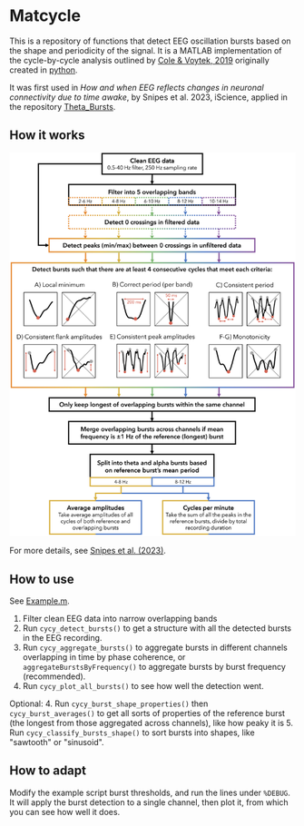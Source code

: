 # Matcycle
 
 This is a repository of functions that detect EEG oscillation bursts based on the shape and periodicity of the signal. It is a MATLAB implementation of the cycle-by-cycle analysis outlined by [Cole & Voytek, 2019](https://journals.physiology.org/doi/full/10.1152/jn.00273.2019) originally created in [python](https://github.com/bycycle-tools/bycycle).


It was first used in *How and when EEG reflects changes in neuronal connectivity due to time awake*, by Snipes et al. 2023, iScience, applied in the repository [Theta_Bursts](https://github.com/snipeso/Theta_Bursts).

## How it works
![Flowchart](docs/flowchart.jpg)

For more details, see [Snipes et al. (2023)](https://doi.org/10.1016/j.isci.2023.107138).


## How to use

See [Example.m](Example.m).

1. Filter clean EEG data into narrow overlapping bands
2. Run `cycy_detect_bursts()` to get a structure with all the detected bursts in the EEG recording.
3. Run `cycy_aggregate_bursts()` to aggregate bursts in different channels overlapping in time by phase coherence, or `aggregateBurstsByFrequency()` to aggregate bursts by burst frequency (recommended).
4. Run `cycy_plot_all_bursts()` to see how well the detection went.

Optional:
4. Run `cycy_burst_shape_properties()` then `cycy_burst_averages()` to get all sorts of properties of the reference burst (the longest from those aggregated across channels), like how peaky it is
5. Run `cycy_classify_bursts_shape()` to sort bursts into shapes, like "sawtooth" or "sinusoid".


## How to adapt
Modify the example script burst thresholds, and run the lines under `%DEBUG`. It will apply the burst detection to a single channel, then plot it, from which you can see how well it does.
